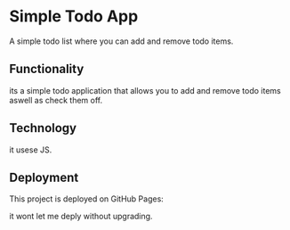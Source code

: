 # Simple Todo App

A simple todo list where you can add and remove todo items.

## Functionality

its a simple todo application that allows you to add and remove todo items aswell as check them off.

## Technology

it usese JS.

## Deployment

This project is deployed on GitHub Pages:

it wont let me deply without upgrading.
